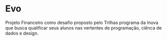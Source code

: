 # Evo
Projeto Financeiro como desafio proposto pelo Trilhas programa da Inova que busca qualificar seus alunos nas vertentes de programação, ciênca de dados e design.

